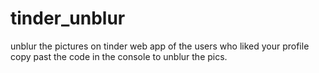 # tinder_unblur
unblur the pictures on tinder web app of the users who liked your profile
copy past the code in the console to unblur the pics.
